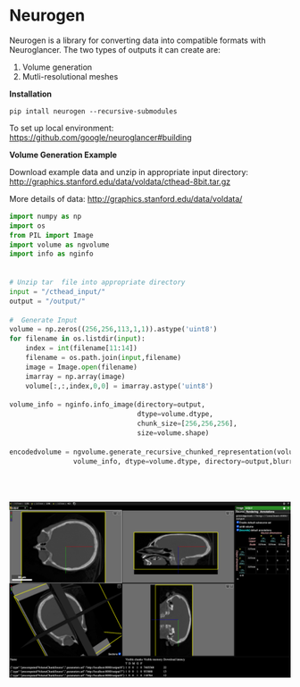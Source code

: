 # Neurogen

Neurogen is a library for converting data into compatible formats with Neuroglancer.
The two types of outputs it can create are:
1) Volume generation
2) Mutli-resolutional meshes



**Installation**

```
pip intall neurogen --recursive-submodules
```

To set up local environment:
https://github.com/google/neuroglancer#building

**Volume Generation Example**


Download example data and unzip in appropriate input directory:
http://graphics.stanford.edu/data/voldata/cthead-8bit.tar.gz

More details of data: http://graphics.stanford.edu/data/voldata/

```python
import numpy as np
import os
from PIL import Image
import volume as ngvolume
import info as nginfo


# Unzip tar  file into appropriate directory
input = "/cthead_input/"
output = "/output/"

#  Generate Input
volume = np.zeros((256,256,113,1,1)).astype('uint8')
for filename in os.listdir(input):
    index = int(filename[11:14])
    filename = os.path.join(input,filename)
    image = Image.open(filename)
    imarray = np.array(image)
    volume[:,:,index,0,0] = imarray.astype('uint8')

volume_info = nginfo.info_image(directory=output, 
                                dtype=volume.dtype, 
                                chunk_size=[256,256,256],
                                size=volume.shape)

encodedvolume = ngvolume.generate_recursive_chunked_representation(volume, 
                volume_info, dtype=volume.dtype, directory=output,blurring_method='average')





```
![plot](volume_generation_image.png)
